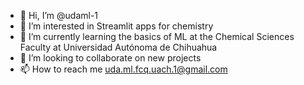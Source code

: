 - 👋 Hi, I’m @udaml-1
- 👀 I’m interested in Streamlit apps for chemistry
- 🌱 I’m currently learning the basics of ML at the Chemical Sciences Faculty at Universidad Autónoma de Chihuahua
- 💞️ I’m looking to collaborate on new projects
- 📫 How to reach me uda.ml.fcq.uach.1@gmail.com

<!---
udaml-1/udaml-1 is a ✨ special ✨ repository because its `README.md` (this file) appears on your GitHub profile.
You can click the Preview link to take a look at your changes.
--->
